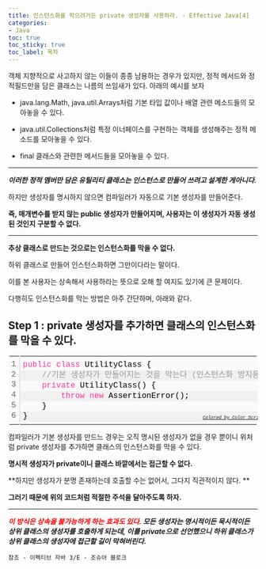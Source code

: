 ```yaml
---
title: 인스턴스화를 막으려거든 private 생성자를 사용하라. - Effective Java[4]
categories:
- Java
toc: true
toc_sticky: true
toc_label: 목차
---
```




객체 지향적으로 사고하지 않는 이들이 종종 남용하는 경우가 있지만, 정적 메서드와 정적필드만을 담은 클래스는 나름의 쓰임새가 있다. 아래의 예시를 보자

* java.lang.Math, java.util.Arrays처럼 기본 타입 값이나 배열 관련 메소드들의 모아놓을 수 있다.

* java.util.Collections처럼 특정 이너페이스를 구현하는 객체를 생성해주는 정적 메소드를 모아놓을 수 있다.
* final 클래스와 관련한 메서드들을 모아놓을 수 있다.

<hr>

***이러한 정적 멤버만 담은 유틸리티 클래스는 인스턴스로 만들어 쓰려고 설계한 게아니다.***

하지만 생성자를 명시하지 않으면 컴파일러가 자동으로 기본 생성자를 만들어준다.

**즉, 매개변수를 받지 않는 public 생성자가 만들어지며, 사용자는 이 생성자가 자동 생성된 것인지 구분할 수 없다.**



<hr>

**추상 클래스로 만드는 것으로는 인스턴스화를 막을 수 없다.** 

하위 클래스로 만들어 인스턴스화하면 그만이다라는 말이다. 

이를 본 사용자는 상속해서 사용하라는 뜻으로 오해 할 여지도 있기에 큰 문제이다.

다행히도 인스턴스화를 막는 방법은 아주 간단하며, 아래와 같다.



## Step 1 : private 생성자를 추가하면 클래스의 인스턴스화를 막을 수 있다.

<div class="colorscripter-code" style="color:#010101;font-family:Consolas, 'Liberation Mono', Menlo, Courier, monospace !important; position:relative !important;overflow:auto"><table class="colorscripter-code-table" style="margin:0;padding:0;border:none;background-color:#fafafa;border-radius:4px;" cellspacing="0" cellpadding="0"><tr><td style="padding:6px;border-right:2px solid #e5e5e5"><div style="margin:0;padding:0;word-break:normal;text-align:right;color:#666;font-family:Consolas, 'Liberation Mono', Menlo, Courier, monospace !important;line-height:130%"><div style="line-height:130%">1</div><div style="line-height:130%">2</div><div style="line-height:130%">3</div><div style="line-height:130%">4</div><div style="line-height:130%">5</div><div style="line-height:130%">6</div></div></td><td style="padding:6px 0;text-align:left"><div style="margin:0;padding:0;color:#010101;font-family:Consolas, 'Liberation Mono', Menlo, Courier, monospace !important;line-height:130%"><div style="padding:0 6px; white-space:pre; line-height:130%"><span style="color:#ff3399">public</span>&nbsp;<span style="color:#ff3399">class</span>&nbsp;UtilityClass&nbsp;{</div><div style="background-color:#f0f0f0; padding:0 6px; white-space:pre; line-height:130%">&nbsp;&nbsp;&nbsp;&nbsp;<span style="color:#999999">//기본&nbsp;생성자가&nbsp;만들어지는&nbsp;것을&nbsp;막는다&nbsp;(인스턴스화&nbsp;방지용);</span></div><div style="padding:0 6px; white-space:pre; line-height:130%">&nbsp;&nbsp;&nbsp;&nbsp;<span style="color:#ff3399">private</span>&nbsp;UtilityClass()&nbsp;{</div><div style="background-color:#f0f0f0; padding:0 6px; white-space:pre; line-height:130%">&nbsp;&nbsp;&nbsp;&nbsp;&nbsp;&nbsp;&nbsp;&nbsp;<span style="color:#ff3399">throw</span>&nbsp;<span style="color:#ff3399">new</span>&nbsp;AssertionError();</div><div style="padding:0 6px; white-space:pre; line-height:130%">&nbsp;&nbsp;&nbsp;&nbsp;}</div><div style="background-color:#f0f0f0; padding:0 6px; white-space:pre; line-height:130%">}</div></div><div style="text-align:right;margin-top:-13px;margin-right:5px;font-size:9px;font-style:italic"><a href="http://colorscripter.com/info#e" target="_blank" style="color:#e5e5e5text-decoration:none">Colored by Color Scripter</a></div></td><td style="vertical-align:bottom;padding:0 2px 4px 0"><a href="http://colorscripter.com/info#e" target="_blank" style="text-decoration:none;color:white"><span style="font-size:9px;word-break:normal;background-color:#e5e5e5;color:white;border-radius:10px;padding:1px">cs</span></a></td></tr></table></div>

컴파일러가 기본 생성자를 만드느 경우는 오직 명시된 생성자가 없을 경우 뿐이니 위처럼 private 생성자를 추가하면 클래스의 인스턴스화를 막을 수 있다.



**명시적 생성자가 private이니 클래스 바깥에서는 접근할 수 없다.**

**하지만 생성자가 분명 존재하는데 호출할 수는 없어서, 그다지 직관적이지 않다. **

**그러기 때문에 위의 코드처럼 적절한 주석을 달아주도록 하자.**

<hr>

***<span style="color:red;">이 방식은 상속을 불가능하게 하는 효과도 있다.</span> 모든 생성자는 명시적이든 묵시적이든 상위 클래스의 생성자를 호출하게 되는데, 이를 private으로 선언했으니 하위 클래스가 상위 클래스의 생성자에 접근할 길이 막혀버린다.***






```
참조 - 이펙티브 자바 3/E - 조슈아 블로크
```


